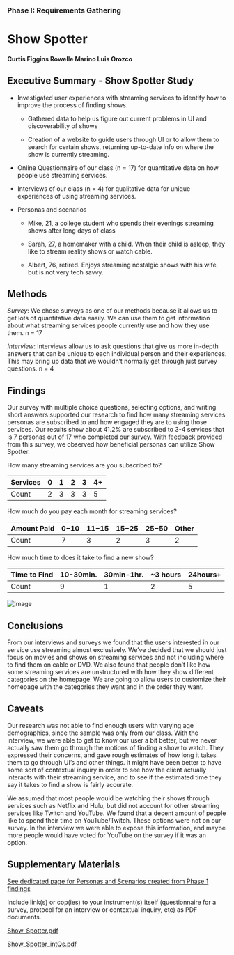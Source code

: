### Phase I: Requirements Gathering

# Show Spotter

#### Curtis Figgins   Rowelle Marino   Luis Orozco


## Executive Summary - Show Spotter Study

* Investigated user experiences with streaming services to identify how to improve the process of finding shows.

    * Gathered data to help us figure out current problems in UI and discoverability of shows

    * Creation of a website to guide users through UI or to allow them to search for certain shows, returning up-to-date info on where the show is currently streaming.

* Online Questionnaire of our class (n = 17) for quantitative data on how people use streaming services.

* Interviews of our class (n = 4) for qualitative data for unique experiences of using streaming services.


* Personas and scenarios

    * Mike, 21, a college student who spends their evenings streaming shows after long days of class

    * Sarah, 27, a homemaker with a child. When their child is asleep, they like to stream reality shows or watch cable.

    * Albert, 76, retired. Enjoys streaming nostalgic shows with his wife, but is not very tech savvy.



## Methods

_Survey_: We chose surveys as one of our methods because it allows us to get lots of quantitative data easily. We can use them to get information about what streaming services people currently use and how they use them.
n = 17

_Interview_: Interviews allow us to ask questions that give us more in-depth answers that can be unique to each individual person and their experiences. This may bring up data that we wouldn’t normally get through just survey questions. 
n = 4



## Findings
Our survey with multiple choice questions, selecting options, and writing short answers supported our research to find how many streaming services personas are subscribed to and how engaged they are to using those services. Our results show about 41.2% are subscribed to 3-4 services that is 7 personas out of 17 who completed our survey. With feedback provided from this survey, we observed how beneficial personas can utilize Show Spotter. 

How many streaming services are you subscribed to?

| Services      | 0 | 1 | 2 | 3 | 4+ |
| ----------- | ----------- | ----------- | ----------- | ----------- | ----------- |
| Count      | 2       |3      | 3       |   3   | 5       |

How much do you pay each month for streaming services?

| Amount Paid     | $0-$10 | $11-$15      | $15-$25 | $25-$50      | Other |
| ----------- | ----------- | ----------- | ----------- | ----------- | ----------- |
| Count   | 7      |3      | 2       |3      | 2       |


How much time to does it take to find a new show?

| Time to Find      | 10-30min. | 30min-1hr.      | ~3 hours | 24hours+      |
| ----------- | ----------- | ----------- | ----------- | ----------- |
| Count | 9      |1      | 2       |5      |


![image](https://user-images.githubusercontent.com/60239910/110847778-2ee38280-8262-11eb-9c27-710c3c54236b.png)


## Conclusions

From our interviews and surveys we found that the users interested in our service use streaming almost exclusively. We’ve decided that we should just focus on movies and shows on streaming services and not including where to find them on cable or DVD. We also found that people don’t like how some streaming services are unstructured with how they show different categories on the homepage. We are going to allow users to customize their homepage with the categories they want and in the order they want. 


## Caveats

Our research was not able to find enough users with varying age demographics, since the sample was only from our class. With the interview, we were able to get to know our user a bit better, but we never actually saw them go through the motions of finding a show to watch. They expressed their concerns, and gave rough estimates of how long it takes them to go through UI’s and other things. It might have been better to have some sort of contextual inquiry in order to see how the client actually interacts with their streaming service, and to see if the estimated time they say it takes to find a show is fairly accurate. 

We assumed that most people would be watching their shows through services such as Netflix and Hulu, but did not account for other streaming services like Twitch and YouTube. We found that a decent amount of people like to spend their time on YouTube/Twitch. These options were not on our survey. In the interview we were able to expose this information, and maybe more people would have voted for YouTube on the survey if it was an option.


## Supplementary Materials

[See dedicated page for Personas and Scenarios created from Phase 1 findings](../personas-scenarios.md)


Include link(s) or cop(ies) to your instrument(s) itself (questionnaire for a survey, protocol for an interview or contextual inquiry, etc) as PDF documents.

[Show_Spotter.pdf](https://github.com/UsabilityEngineering/ShowSpotter/files/6125499/Show_Spotter.pdf)

[Show_Spotter_intQs.pdf](https://github.com/UsabilityEngineering/ShowSpotter/files/6125519/Show_Spotter_intQs.pdf)
